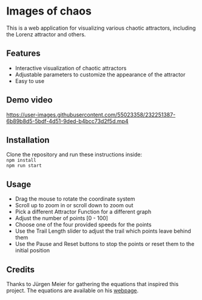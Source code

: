 # Images of chaos
This is a web application for visualizing various chaotic attractors, including the Lorenz attractor and others.

## Features

* Interactive visualization of chaotic attractors
* Adjustable parameters to customize the appearance of the attractor 
* Easy to use

## Demo video

https://user-images.githubusercontent.com/55023358/232251387-6b89b8d5-5bdf-4d51-9ded-b4bcc73d2f5d.mp4

## Installation

Clone the repository and run these instructions inside: \
`npm install` \
`npm run start`

## Usage

* Drag the mouse to rotate the coordinate system 
* Scroll up to zoom in or scroll down to zoom out 
* Pick a different Attractor Function for a different graph 
* Adjust the number of points [0 - 100]
* Choose one of the four provided speeds for the points 
* Use the Trail Length slider to adjust the trail which points leave behind them 
* Use the Pause and Reset buttons to stop the points or reset them to the initial position

## Credits

Thanks to Jürgen Meier for gathering the equations that inspired this project. The equations are available on his [webpage](http://www.3d-meier.de/tut19/Seite0.html).
